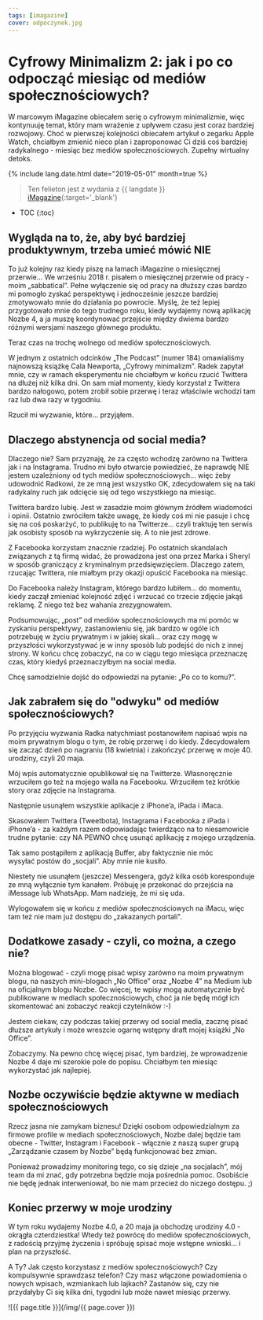 ```yaml
---
tags: [imagazine]
cover: odpoczynek.jpg
---
```


# Cyfrowy Minimalizm 2: jak i po co odpocząć miesiąc od mediów społecznościowych?

W marcowym iMagazine obiecałem serię o cyfrowym minimalizmie, więc kontynuuję temat, który mam wrażenie z upływem czasu jest coraz bardziej rozwojowy. Choć w pierwszej kolejności obiecałem artykuł o zegarku Apple Watch, chciałbym zmienić nieco plan i zaproponować Ci dziś coś bardziej radykalnego - miesiąc bez mediów społecznościowych. Zupełny wirtualny detoks.

<!--More-->

{% include lang.date.html date="2019-05-01" month=true %}

> Ten felieton jest z wydania z {{ langdate }} [iMagazine](https://imagazine.pl){:target='_blank'}

* TOC
{:toc}

## Wygląda na to, że, aby być bardziej produktywnym, trzeba umieć mówić NIE

To już kolejny raz kiedy piszę na łamach iMagazine o miesięcznej przerwie… We wrześniu 2018 r. pisałem o miesięcznej przerwie od pracy - moim „sabbatical”. Pełne wyłączenie się od pracy na dłuższy czas bardzo mi pomogło zyskać perspektywę i jednocześnie jeszcze bardziej zmotywowało mnie do działania po powrocie. Myślę, że też lepiej przygotowało mnie do tego trudnego roku, kiedy wydajemy nową aplikację Nozbe 4, a ja muszę koordynować przejście między dwiema bardzo różnymi wersjami naszego głównego produktu.

Teraz czas na trochę wolnego od mediów społecznościowych.

W jednym z ostatnich odcinków „The Podcast” (numer 184) omawialiśmy najnowszą książkę Cala Newporta, „Cyfrowy minimalizm”. Radek zapytał mnie, czy w ramach eksperymentu nie chciałbym w końcu rzucić Twittera na dłużej niż kilka dni. On sam miał momenty, kiedy korzystał z Twittera bardzo nałogowo, potem zrobił sobie przerwę i teraz właściwie wchodzi tam raz lub dwa razy w tygodniu.

Rzucił mi wyzwanie, które… przyjąłem.

## Dlaczego abstynencja od social media?

Dlaczego nie? Sam przyznaję, że za często wchodzę zarówno na Twittera jak i na Instagrama. Trudno mi było otwarcie powiedzieć, że naprawdę NIE jestem uzależniony od tych mediów społecznościowych… więc żeby udowodnić Radkowi, że ze mną jest wszystko OK, zdecydowałem się na taki radykalny ruch jak odcięcie się od tego wszystkiego na miesiąc.

Twittera bardzo lubię. Jest w zasadzie moim głównym źródłem wiadomości i opinii. Ostatnio zwróciłem także uwagę, że kiedy coś mi nie pasuje i chcę się na coś poskarżyć, to publikuję to na Twitterze… czyli traktuję ten serwis jak osobisty sposób na wykrzyczenie się. A to nie jest zdrowe.

Z Facebooka korzystam znacznie rzadziej. Po ostatnich skandalach związanych z tą firmą widać, że prowadzona jest ona przez Marka i Sheryl w sposób graniczący z kryminalnym przedsięwzięciem. Dlaczego zatem, rzucając Twittera, nie miałbym przy okazji opuścić Facebooka na miesiąc.

Do Facebooka należy Instagram, którego bardzo lubiłem… do momentu, kiedy zaczął zmieniać kolejność zdjęć i wrzucać co trzecie zdjęcie jakąś reklamę. Z niego też bez wahania zrezygnowałem.

Podsumowując, „post” od mediów społecznościowych ma mi pomóc w zyskaniu perspektywy, zastanowieniu się, jak bardzo w ogóle ich potrzebuję w życiu prywatnym i w jakiej skali… oraz czy mogę w przyszłości wykorzystywać je w inny sposób lub podejść do nich z innej strony. W końcu chcę zobaczyć, na co w ciągu tego miesiąca przeznaczę czas, który kiedyś przeznaczyłbym na social media.

Chcę samodzielnie dojść do odpowiedzi na pytanie: „Po co to komu?”.

## Jak zabrałem się do "odwyku" od mediów społecznościowych?

Po przyjęciu wyzwania Radka natychmiast postanowiłem napisać wpis na moim prywatnym blogu o tym, że robię przerwę i do kiedy. Zdecydowałem się zacząć dzień po nagraniu (18 kwietnia) i zakończyć przerwę w moje 40. urodziny, czyli 20 maja.

Mój wpis automatycznie opublikował się na Twitterze. Własnoręcznie wrzuciłem go też na mojego walla na Facebooku. Wrzuciłem też krótkie story oraz zdjęcie na Instagrama.

Następnie usunąłem wszystkie aplikacje z iPhone’a, iPada i iMaca.

Skasowałem Twittera (Tweetbota), Instagrama i Facebooka z iPada i iPhone’a - za każdym razem odpowiadając twierdząco na to niesamowicie trudne pytanie: czy NA PEWNO chcę usunąć aplikację z mojego urządzenia.

Tak samo postąpiłem z aplikacją Buffer, aby faktycznie nie móc wysyłać postów do „socjali”. Aby mnie nie kusiło.

Niestety nie usunąłem (jeszcze) Messengera, gdyż kilka osób koresponduje ze mną wyłącznie tym kanałem. Próbuję je przekonać do przejścia na iMessage lub WhatsApp. Mam nadzieję, że mi się uda.

Wylogowałem się w końcu z mediów społecznościowych na iMacu, więc tam też nie mam już dostępu do „zakazanych portali".

## Dodatkowe zasady - czyli, co można, a czego nie?

Można blogować - czyli mogę pisać wpisy zarówno na moim prywatnym blogu, na naszych mini-blogach „No Office” oraz „Nozbe 4” na Medium lub na oficjalnym blogu Nozbe. Co więcej, te wpisy mogą automatycznie być publikowane w mediach społecznościowych, choć ja nie będę mógł ich skomentować ani zobaczyć reakcji czytelników :-)

Jestem ciekaw, czy podczas takiej przerwy od social media, zacznę pisać dłuższe artykuły i może wreszcie ogarnę wstępny draft mojej książki „No Office”.

Zobaczymy. Na pewno chcę więcej pisać, tym bardziej, że wprowadzenie Nozbe 4 daje mi szerokie pole do popisu. Chciałbym ten miesiąc wykorzystać jak najlepiej.

## Nozbe oczywiście będzie aktywne w mediach społecznościowych

Rzecz jasna nie zamykam biznesu! Dzięki osobom odpowiedzialnym za firmowe profile w mediach społecznościowych, Nozbe dalej będzie tam obecne - Twitter, Instagram i Facebook - włącznie z naszą super grupą „Zarządzanie czasem by Nozbe” będą funkcjonować bez zmian.

Ponieważ prowadzimy monitoring tego, co się dzieje „na socjalach”, mój team da mi znać, gdy potrzebna będzie moja pośrednia pomoc. Osobiście nie będę jednak interweniował, bo nie mam przecież do niczego dostępu. ;)

## Koniec przerwy w moje urodziny

W tym roku wydajemy Nozbe 4.0, a 20 maja ja obchodzę urodziny 4.0 - okrągła czterdziestka! Wtedy też powrócę do mediów społecznościowych, z radością przyjmę życzenia i spróbuję spisać moje wstępne wnioski… i plan na przyszłość.

A Ty? Jak często korzystasz z mediów społecznościowych? Czy kompulsywnie sprawdzasz telefon? Czy masz włączone powiadomienia o nowych wpisach, wzmiankach lub lajkach? Zastanów się, czy nie przydałyby Ci się kilka dni, tygodni lub może nawet miesiąc przerwy.

![{{ page.title }}](/img/{{ page.cover }})

[n]: https://michael.gratis/nozbe_pl